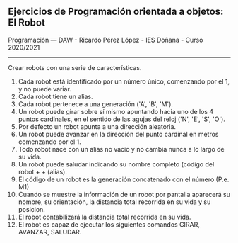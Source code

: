 Ejercicios de Programación orientada a objetos: El Robot
---

Programación — DAW - Ricardo Pérez López - IES Doñana - Curso 2020/2021

---

Crear robots con una serie de características.
1. Cada robot está identificado por un número único, comenzando por el 1,
  y no puede variar.
2. Cada robot tiene un alias.
3. Cada robot pertenece a una generación ('A', 'B', 'M').
4. Un robot puede girar sobre sí mismo apuntando hacia uno de los 4 puntos
  cardinales, en el sentido de las agujas del reloj ('N', 'E', 'S', 'O').
5. Por defecto un robot apunta a una dirección aleatoria.
6. Un robot puede avanzar en la dirección del punto cardinal en metros
  comenzando por el 1.
7. Todo robot nace con un alias no vacío y no cambia nunca a lo largo de
  su vida.
8. Un robot puede saludar indicando su nombre completo
  (código del robot +   + (alias).
9. El código de un robot es la generación concatenado con el número
  (P.e. M1)
10. Cuando se muestre la información de un robot por pantalla aparecerá
  su nombre, su orientación, la distancia total recorrida en su vida y
  su posicion.
11. El robot contabilizará la distancia total recorrida en su vida.
12. El robot es capaz de ejecutar los siguientes comandos GIRAR, AVANZAR,
  SALUDAR.
